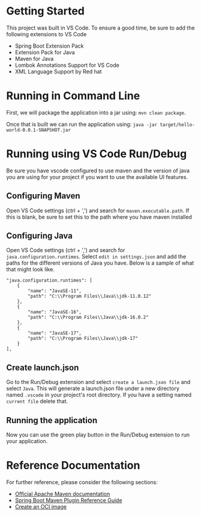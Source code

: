# Getting Started
This project was built in VS Code. To ensure a good time, be sure to add the following extensions to VS Code
* Spring Boot Extension Pack
* Extension Pack for Java
* Maven for Java
* Lombok Annotations Support for VS Code
* XML Language Support by Red hat

# Running in Command Line
First, we will package the application into a jar using: `mvn clean package`. 

Once that is built we can run the application using: `java -jar target/hello-world-0.0.1-SNAPSHOT.jar`

# Running using VS Code Run/Debug
Be sure you have vscode configured to use maven and the version of java you are using for your project if you want to use the available UI features.

## Configuring Maven
Open VS Code settings (ctrl + ',') and search for `maven.executable.path`. If this is blank, be sure to set this to the path where you have maven installed 

## Configuring Java
Open VS Code settings (ctrl + ',') and search for `java.configuration.runtimes`. Select `edit in settings.json` and add the paths for the different versions of Java you have. Below is a sample of what that might look like. 

```
"java.configuration.runtimes": [
    {
        "name": "JavaSE-11",
        "path": "C:\\Program Files\\Java\\jdk-11.0.12"
    },
    {
        "name": "JavaSE-16",
        "path": "C:\\Program Files\\Java\\jdk-16.0.2"
    },
    {
        "name": "JavaSE-17",
        "path": "C:\\Program Files\\Java\\jdk-17"
    }
],
```

## Create launch.json
Go to the Run/Debug extension and select `create a launch.json file` and select `Java`. This will generate a launch.json file under a new directory named `.vscode` in your project's root directory. If you have a setting named `current file` delete that. 

## Running the application
Now you can use the green play button in the Run/Debug extension to run your application.

# Reference Documentation
For further reference, please consider the following sections:

* [Official Apache Maven documentation](https://maven.apache.org/guides/index.html)
* [Spring Boot Maven Plugin Reference Guide](https://docs.spring.io/spring-boot/docs/2.5.4/maven-plugin/reference/html/)
* [Create an OCI image](https://docs.spring.io/spring-boot/docs/2.5.4/maven-plugin/reference/html/#build-image)

